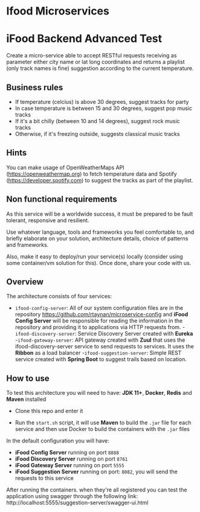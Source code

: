 # Ifood Microservices

# iFood Backend Advanced Test

Create a micro-service able to accept RESTful requests receiving as parameter either city name or lat long coordinates and returns a playlist (only track names is fine) suggestion according to the current temperature.

## Business rules

* If temperature (celcius) is above 30 degrees, suggest tracks for party
* In case temperature is between 15 and 30 degrees, suggest pop music tracks
* If it's a bit chilly (between 10 and 14 degrees), suggest rock music tracks
* Otherwise, if it's freezing outside, suggests classical music tracks 

## Hints

You can make usage of OpenWeatherMaps API (https://openweathermap.org) to fetch temperature data and Spotify (https://developer.spotify.com) to suggest the tracks as part of the playlist.

## Non functional requirements

As this service will be a worldwide success, it must be prepared to be fault tolerant, responsive and resilient.

Use whatever language, tools and frameworks you feel comfortable to, and briefly elaborate on your solution, architecture details, choice of patterns and frameworks.

Also, make it easy to deploy/run your service(s) locally (consider using some container/vm solution for this). Once done, share your code with us.

## Overview
The architecture consists of four services:

- `ifood-config-server`: All of our system configuration files are in the repository https://github.com/rtaynan/microservice-config and **iFood Config Server** will be responsible for reading the information in the repository and providing it to applications via HTTP requests from.
-`ifood-discovery-server`: Service Discovery Server created with **Eureka**
-`ifood-gateway-server`: API gateway created with **Zuul** that uses the ifood-discovery-server service to send requests to services. It uses the **Ribbon** as a load balancer
-`ifood-suggestion-server`: Simple REST service created with **Spring Boot** to suggest trails based on location.

## How to use

To test this architecture you will need to have: **JDK 11+**, **Docker**, **Redis** and **Maven** installed

- Clone this repo and enter it

- Run the `start.sh` script, it will use **Maven** to build the `.jar` file for each service and then use Docker to build the containers with the `.jar` files

In the default configuration you will have:

- **iFood Config Server** running on port `8888`
- **iFood Discovery Server** running on port `8761`
- **iFood Gateway Server** running on port `5555`
- **iFood Suggestion Server** running on port: `8082`, you will send the requests to this service

After running the containers. when they're all registered you can test the application using swagger through the following link: http://localhost:5555/suggestion-server/swagger-ui.html
